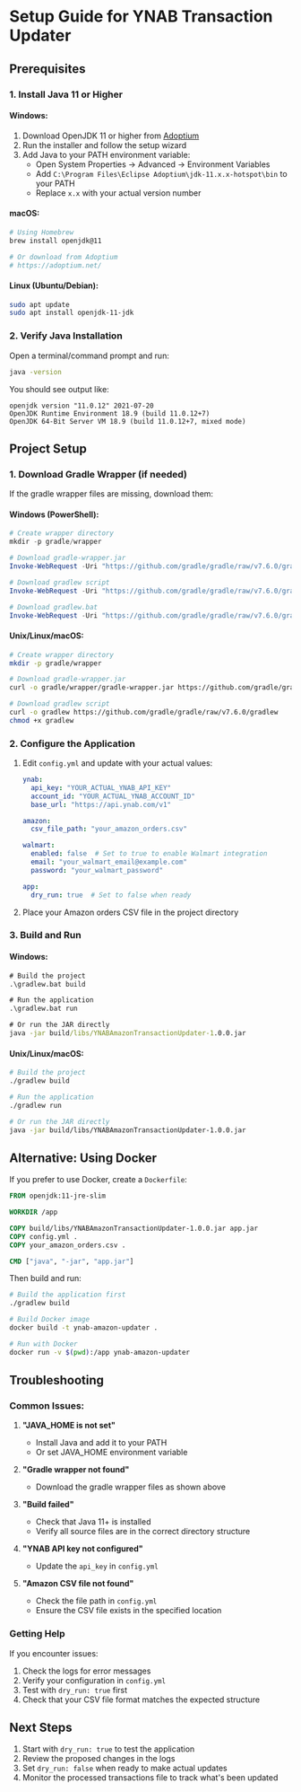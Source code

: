 # Setup Guide for YNAB Transaction Updater

## Prerequisites

### 1. Install Java 11 or Higher

#### Windows:
1. Download OpenJDK 11 or higher from [Adoptium](https://adoptium.net/)
2. Run the installer and follow the setup wizard
3. Add Java to your PATH environment variable:
   - Open System Properties → Advanced → Environment Variables
   - Add `C:\Program Files\Eclipse Adoptium\jdk-11.x.x-hotspot\bin` to your PATH
   - Replace `x.x` with your actual version number

#### macOS:
```bash
# Using Homebrew
brew install openjdk@11

# Or download from Adoptium
# https://adoptium.net/
```

#### Linux (Ubuntu/Debian):
```bash
sudo apt update
sudo apt install openjdk-11-jdk
```

### 2. Verify Java Installation

Open a terminal/command prompt and run:
```bash
java -version
```

You should see output like:
```
openjdk version "11.0.12" 2021-07-20
OpenJDK Runtime Environment 18.9 (build 11.0.12+7)
OpenJDK 64-Bit Server VM 18.9 (build 11.0.12+7, mixed mode)
```

## Project Setup

### 1. Download Gradle Wrapper (if needed)

If the gradle wrapper files are missing, download them:

#### Windows (PowerShell):
```powershell
# Create wrapper directory
mkdir -p gradle/wrapper

# Download gradle-wrapper.jar
Invoke-WebRequest -Uri "https://github.com/gradle/gradle/raw/v7.6.0/gradle/wrapper/gradle-wrapper.jar" -OutFile "gradle/wrapper/gradle-wrapper.jar"

# Download gradlew script
Invoke-WebRequest -Uri "https://github.com/gradle/gradle/raw/v7.6.0/gradlew" -OutFile "gradlew"

# Download gradlew.bat
Invoke-WebRequest -Uri "https://github.com/gradle/gradle/raw/v7.6.0/gradlew.bat" -OutFile "gradlew.bat"
```

#### Unix/Linux/macOS:
```bash
# Create wrapper directory
mkdir -p gradle/wrapper

# Download gradle-wrapper.jar
curl -o gradle/wrapper/gradle-wrapper.jar https://github.com/gradle/gradle/raw/v7.6.0/gradle/wrapper/gradle-wrapper.jar

# Download gradlew script
curl -o gradlew https://github.com/gradle/gradle/raw/v7.6.0/gradlew
chmod +x gradlew
```

### 2. Configure the Application

1. Edit `config.yml` and update with your actual values:
   ```yaml
   ynab:
     api_key: "YOUR_ACTUAL_YNAB_API_KEY"
     account_id: "YOUR_ACTUAL_YNAB_ACCOUNT_ID"
     base_url: "https://api.ynab.com/v1"

   amazon:
     csv_file_path: "your_amazon_orders.csv"

   walmart:
     enabled: false  # Set to true to enable Walmart integration
     email: "your_walmart_email@example.com"
     password: "your_walmart_password"

   app:
     dry_run: true  # Set to false when ready
   ```

2. Place your Amazon orders CSV file in the project directory

### 3. Build and Run

#### Windows:
```cmd
# Build the project
.\gradlew.bat build

# Run the application
.\gradlew.bat run

# Or run the JAR directly
java -jar build/libs/YNABAmazonTransactionUpdater-1.0.0.jar
```

#### Unix/Linux/macOS:
```bash
# Build the project
./gradlew build

# Run the application
./gradlew run

# Or run the JAR directly
java -jar build/libs/YNABAmazonTransactionUpdater-1.0.0.jar
```

## Alternative: Using Docker

If you prefer to use Docker, create a `Dockerfile`:

```dockerfile
FROM openjdk:11-jre-slim

WORKDIR /app

COPY build/libs/YNABAmazonTransactionUpdater-1.0.0.jar app.jar
COPY config.yml .
COPY your_amazon_orders.csv .

CMD ["java", "-jar", "app.jar"]
```

Then build and run:
```bash
# Build the application first
./gradlew build

# Build Docker image
docker build -t ynab-amazon-updater .

# Run with Docker
docker run -v $(pwd):/app ynab-amazon-updater
```

## Troubleshooting

### Common Issues:

1. **"JAVA_HOME is not set"**
   - Install Java and add it to your PATH
   - Or set JAVA_HOME environment variable

2. **"Gradle wrapper not found"**
   - Download the gradle wrapper files as shown above

3. **"Build failed"**
   - Check that Java 11+ is installed
   - Verify all source files are in the correct directory structure

4. **"YNAB API key not configured"**
   - Update the `api_key` in `config.yml`

5. **"Amazon CSV file not found"**
   - Check the file path in `config.yml`
   - Ensure the CSV file exists in the specified location

### Getting Help

If you encounter issues:
1. Check the logs for error messages
2. Verify your configuration in `config.yml`
3. Test with `dry_run: true` first
4. Check that your CSV file format matches the expected structure

## Next Steps

1. Start with `dry_run: true` to test the application
2. Review the proposed changes in the logs
3. Set `dry_run: false` when ready to make actual updates
4. Monitor the processed transactions file to track what's been updated 